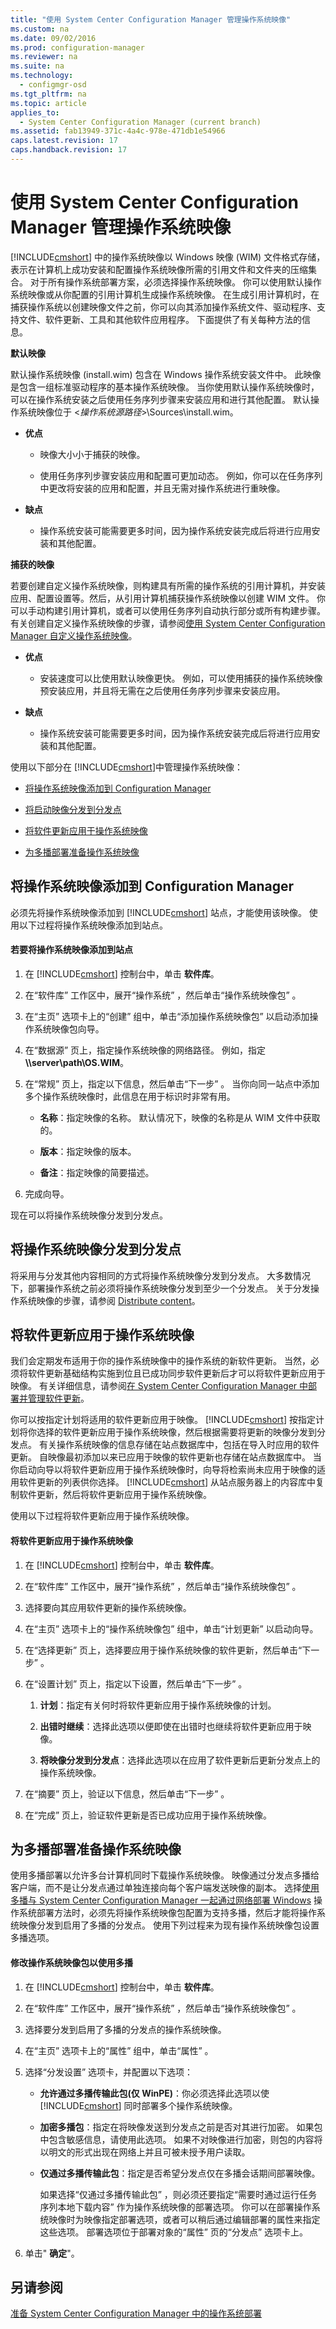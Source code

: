 ```yaml
---
title: "使用 System Center Configuration Manager 管理操作系统映像"
ms.custom: na
ms.date: 09/02/2016
ms.prod: configuration-manager
ms.reviewer: na
ms.suite: na
ms.technology: 
  - configmgr-osd
ms.tgt_pltfrm: na
ms.topic: article
applies_to: 
  - System Center Configuration Manager (current branch)
ms.assetid: fab13949-371c-4a4c-978e-471db1e54966
caps.latest.revision: 17
caps.handback.revision: 17
---
```

# 使用 System Center Configuration Manager 管理操作系统映像
[!INCLUDE[cmshort](../LocTest/includes/cmshort_md.md)] 中的操作系统映像以 Windows 映像 (WIM) 文件格式存储，表示在计算机上成功安装和配置操作系统映像所需的引用文件和文件夹的压缩集合。 对于所有操作系统部署方案，必须选择操作系统映像。   你可以使用默认操作系统映像或从你配置的引用计算机生成操作系统映像。 在生成引用计算机时，在捕获操作系统以创建映像文件之前，你可以向其添加操作系统文件、驱动程序、支持文件、软件更新、工具和其他软件应用程序。 下面提供了有关每种方法的信息。  
  
 **默认映像**  
  
 默认操作系统映像 (install.wim) 包含在 Windows 操作系统安装文件中。 此映像是包含一组标准驱动程序的基本操作系统映像。 当你使用默认操作系统映像时，可以在操作系统安装之后使用任务序列步骤来安装应用和进行其他配置。  默认操作系统映像位于 <*操作系统源路径*>\Sources\install.wim。  
  
-   **优点**  
  
    -   映像大小小于捕获的映像。  
  
    -   使用任务序列步骤安装应用和配置可更加动态。 例如，你可以在任务序列中更改将安装的应用和配置，并且无需对操作系统进行重映像。  
  
-   **缺点**  
  
    -   操作系统安装可能需要更多时间，因为操作系统安装完成后将进行应用安装和其他配置。  
  
 **捕获的映像**  
  
 若要创建自定义操作系统映像，则构建具有所需的操作系统的引用计算机，并安装应用、配置设置等。然后，从引用计算机捕获操作系统映像以创建 WIM 文件。 你可以手动构建引用计算机，或者可以使用任务序列自动执行部分或所有构建步骤。   
有关创建自定义操作系统映像的步骤，请参阅[使用 System Center Configuration Manager 自定义操作系统映像](../LocTest/Customize-operating-system-images-with-System-Center-Configuration-Manager.md)。  
  
-   **优点**  
  
    -   安装速度可以比使用默认映像更快。 例如，可以使用捕获的操作系统映像预安装应用，并且将无需在之后使用任务序列步骤来安装应用。  
  
-   **缺点**  
  
    -   操作系统安装可能需要更多时间，因为操作系统安装完成后将进行应用安装和其他配置。  
  
 使用以下部分在 [!INCLUDE[cmshort](../LocTest/includes/cmshort_md.md)]中管理操作系统映像：  
  
-   [将操作系统映像添加到 Configuration Manager](#BKMK_AddOSImages)  
  
-   [将启动映像分发到分发点](#BKMK_DistributeBootImages)  
  
-   [将软件更新应用于操作系统映像](#BKMK_OSImagesApplyUpdates)  
  
-   [为多播部署准备操作系统映像](#BKMK_OSImageMulticast)  
  
##  <a name="BKMK_AddOSImages"></a> 将操作系统映像添加到 Configuration Manager  
 必须先将操作系统映像添加到 [!INCLUDE[cmshort](../LocTest/includes/cmshort_md.md)] 站点，才能使用该映像。 使用以下过程将操作系统映像添加到站点。  
  
#### 若要将操作系统映像添加到站点  
  
1.  在 [!INCLUDE[cmshort](../LocTest/includes/cmshort_md.md)] 控制台中，单击 **软件库**。  
  
2.  在“软件库”  工作区中，展开“操作系统” ，然后单击“操作系统映像包” 。  
  
3.  在“主页”  选项卡上的“创建”  组中，单击“添加操作系统映像包”  以启动添加操作系统映像包向导。  
  
4.  在“数据源”  页上，指定操作系统映像的网络路径。 例如，指定 **\\\server\path\OS.WIM**。  
  
5.  在“常规”  页上，指定以下信息，然后单击“下一步” 。 当你向同一站点中添加多个操作系统映像时，此信息在用于标识时非常有用。  
  
    -   **名称**：指定映像的名称。 默认情况下，映像的名称是从 WIM 文件中获取的。  
  
    -   **版本**：指定映像的版本。  
  
    -   **备注**：指定映像的简要描述。  
  
6.  完成向导。  
  
 现在可以将操作系统映像分发到分发点。  
  
##  <a name="BKMK_DistributeBootImages"></a> 将操作系统映像分发到分发点  
 将采用与分发其他内容相同的方式将操作系统映像分发到分发点。 大多数情况下，部署操作系统之前必须将操作系统映像分发到至少一个分发点。 关于分发操作系统映像的步骤，请参阅 [Distribute content](../LocTest/Manage-content-and-content-infrastructure-for-System-Center-Configuration-Manager.md#bkmk_dist)。  
  
##  <a name="BKMK_OSImagesApplyUpdates"></a> 将软件更新应用于操作系统映像  
 我们会定期发布适用于你的操作系统映像中的操作系统的新软件更新。 当然，必须将软件更新基础结构实施到位且已成功同步软件更新后才可以将软件更新应用于映像。 有关详细信息，请参阅[在 System Center Configuration Manager 中部署并管理软件更新](../LocTest/Deploy-and-manage-software-updates-in-System-Center-Configuration-Manager.md)。  
  
 你可以按指定计划将适用的软件更新应用于映像。 [!INCLUDE[cmshort](../LocTest/includes/cmshort_md.md)] 按指定计划将你选择的软件更新应用于操作系统映像，然后根据需要将更新的映像分发到分发点。 有关操作系统映像的信息存储在站点数据库中，包括在导入时应用的软件更新。 自映像最初添加以来已应用于映像的软件更新也存储在站点数据库中。 当你启动向导以将软件更新应用于操作系统映像时，向导将检索尚未应用于映像的适用软件更新的列表供你选择。 [!INCLUDE[cmshort](../LocTest/includes/cmshort_md.md)] 从站点服务器上的内容库中复制软件更新，然后将软件更新应用于操作系统映像。  
  
 使用以下过程将软件更新应用于操作系统映像。  
  
#### 将软件更新应用于操作系统映像  
  
1.  在 [!INCLUDE[cmshort](../LocTest/includes/cmshort_md.md)] 控制台中，单击 **软件库**。  
  
2.  在“软件库”  工作区中，展开“操作系统” ，然后单击“操作系统映像包” 。  
  
3.  选择要向其应用软件更新的操作系统映像。  
  
4.  在“主页”  选项卡上的“操作系统映像包”  组中，单击“计划更新”  以启动向导。  
  
5.  在“选择更新”  页上，选择要应用于操作系统映像的软件更新，然后单击“下一步” 。  
  
6.  在“设置计划”  页上，指定以下设置，然后单击“下一步” 。  
  
    1.  **计划**：指定有关何时将软件更新应用于操作系统映像的计划。  
  
    2.  **出错时继续**：选择此选项以便即使在出错时也继续将软件更新应用于映像。  
  
    3.  **将映像分发到分发点**：选择此选项以在应用了软件更新后更新分发点上的操作系统映像。  
  
7.  在“摘要”  页上，验证以下信息，然后单击“下一步” 。  
  
8.  在“完成”  页上，验证软件更新是否已成功应用于操作系统映像。  
  
##  <a name="BKMK_OSImageMulticast"></a> 为多播部署准备操作系统映像  
 使用多播部署以允许多台计算机同时下载操作系统映像。 映像通过分发点多播给客户端，而不是让分发点通过单独连接向每个客户端发送映像的副本。 选择[使用多播与 System Center Configuration Manager 一起通过网络部署 Windows](../LocTest/Use-multicast-to-deploy-Windows-over-the-network-with-System-Center-Configuration-Manager.md) 操作系统部署方法时，必须先将操作系统映像包配置为支持多播，然后才能将操作系统映像分发到启用了多播的分发点。 使用下列过程来为现有操作系统映像包设置多播选项。  
  
#### 修改操作系统映像包以使用多播  
  
1.  在 [!INCLUDE[cmshort](../LocTest/includes/cmshort_md.md)] 控制台中，单击 **软件库**。  
  
2.  在“软件库”  工作区中，展开“操作系统” ，然后单击“操作系统映像包” 。  
  
3.  选择要分发到启用了多播的分发点的操作系统映像。  
  
4.  在“主页”  选项卡上的“属性”  组中，单击“属性” 。  
  
5.  选择“分发设置”  选项卡，并配置以下选项：  
  
    -   **允许通过多播传输此包(仅 WinPE)**：你必须选择此选项以使 [!INCLUDE[cmshort](../LocTest/includes/cmshort_md.md)] 同时部署多个操作系统映像。  
  
    -   **加密多播包**：指定在将映像发送到分发点之前是否对其进行加密。 如果包中包含敏感信息，请使用此选项。 如果不对映像进行加密，则包的内容将以明文的形式出现在网络上并且可被未授予用户读取。  
  
    -   **仅通过多播传输此包**：指定是否希望分发点仅在多播会话期间部署映像。  
  
         如果选择“仅通过多播传输此包” ，则必须还要指定“需要时通过运行任务序列本地下载内容”  作为操作系统映像的部署选项。 你可以在部署操作系统映像时为映像指定部署选项，或者可以稍后通过编辑部署的属性来指定这些选项。 部署选项位于部署对象的“属性”  页的“分发点”  选项卡上。  
  
6.  单击" **确定**"。  
  
## 另请参阅  
 [准备 System Center Configuration Manager 中的操作系统部署](../LocTest/Prepare-for-operating-system-deployment-in-System-Center-Configuration-Manager.md)